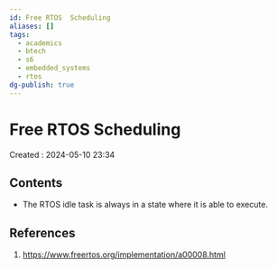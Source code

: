 ```yaml
---
id: Free RTOS  Scheduling
aliases: []
tags:
  - academics
  - btech
  - s6
  - embedded_systems
  - rtos
dg-publish: true
---
```

# Free RTOS Scheduling

Created : 2024-05-10 23:34

## Contents

- The RTOS idle task is always in a state where it is able to execute.

## References

1. https://www.freertos.org/implementation/a00008.html
